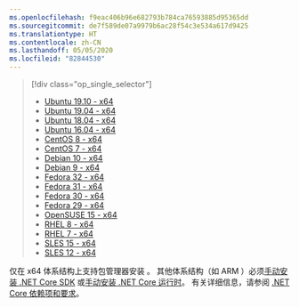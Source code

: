 ```yaml
---
ms.openlocfilehash: f9eac406b96e682793b784ca76593885d95365dd
ms.sourcegitcommit: de7f589de07a9979b6ac28f54c3e534a617d9425
ms.translationtype: HT
ms.contentlocale: zh-CN
ms.lasthandoff: 05/05/2020
ms.locfileid: "82844530"
---
```


> [!div class="op_single_selector"]
>
> - [Ubuntu 19.10 - x64](../linux-package-manager-ubuntu-1910.md)
> - [Ubuntu 19.04 - x64](../linux-package-manager-ubuntu-1904.md)
> - [Ubuntu 18.04 - x64](../linux-package-manager-ubuntu-1804.md)
> - [Ubuntu 16.04 - x64](../linux-package-manager-ubuntu-1604.md)
> - [CentOS 8 - x64](../linux-package-manager-centos8.md)
> - [CentOS 7 - x64](../linux-package-manager-centos7.md)
> - [Debian 10 - x64](../linux-package-manager-debian10.md)
> - [Debian 9 - x64](../linux-package-manager-debian9.md)
> - [Fedora 32 - x64](../linux-package-manager-fedora32.md)
> - [Fedora 31 - x64](../linux-package-manager-fedora31.md)
> - [Fedora 30 - x64](../linux-package-manager-fedora30.md)
> - [Fedora 29 - x64](../linux-package-manager-fedora29.md)
> - [OpenSUSE 15 - x64](../linux-package-manager-opensuse15.md)
> - [RHEL 8 - x64](../linux-package-manager-rhel8.md)
> - [RHEL 7 - x64](../linux-package-manager-rhel7.md)
> - [SLES 15 - x64](../linux-package-manager-sles15.md)
> - [SLES 12 - x64](../linux-package-manager-sles12.md)

仅在 x64  体系结构上支持包管理器安装  。 其他体系结构（如 ARM  ）必须[手动安装 .NET Core SDK](../sdk.md?pivots=os-linux#download-and-manually-install) 或[手动安装 .NET Core 运行时](../runtime.md?pivots=os-linux#download-and-manually-install)。 有关详细信息，请参阅 [.NET Core 依赖项和要求](../dependencies.md)。
